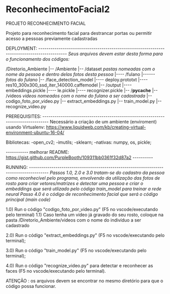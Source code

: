 # ReconhecimentoFacial2
PROJETO RECONHECIMENTO FACIAL

Projeto para reconhecimento facial para destrancar portas ou permitir acesso a pessoas previamente cadastradas

DEPLOYMENT: --------------------------------------------------------------------------------------------
*Seus arquivos devem estar desta forma para o funcionamento dos códigos:*

/Diretorio_Ambiente
|-- /Ambiente
|-- /dataset
*pastas nomeadas com o nome da pessoa e dentro delas fotos desta pessoa*
|----   /fulano
|------     *fotos do fulano*
|-- /face_detection_model
|----   deploy.prototxt
|----   res10_300x300_ssd_iter_140000.caffemodel
|-- /output
|----   embeddings.pickle
|----   le.pickle
|----   recognizer.pickle
|-- /__pycache__
|-- /videos
*videos nomeados com o nome do fulano a ser cadastrada*
|-- codigo_foto_por_video.py
|-- extract_embeddings.py
|-- train_model.py
|-- recognize_video.py

PREREQUISITES: ---------------------------------------------------------------------------------
Necessário a criação de um ambiente (enviroment) usando Virtualenv:
https://www.liquidweb.com/kb/creating-virtual-environment-ubuntu-16-04/

Bibliotecas:
-open_cv2;
-imutils;
-sklearn;
-nativas: numpy, os, pickle;

----------- melhorar README: https://gist.github.com/PurpleBooth/109311bb0361f32d87a2 ----------

RUNNING: ---------------------------------------------------------------------------------------
*Passos 1.0, 2.0 e 3.0 tratam-se do cadastro da pessoa como reconhecível pelo programa, envolvendo da*
*utilização das fotos de rosto para criar vetores/matrizes e detectar uma pessoa e criar o embeddings que*
*será utlizado pelo código train_model para treinar a rede neural*
*Passo 4.0 é o código de reconhecimento facial que será o código principal (main code)*

1.0) Run o código "codigo_foto_por_video.py" (F5 no vscode/executando pelo terminal)
     1.1) Caso tenha um vídeo já gravado do seu rosto, coloque na pasta /Diretorio_Ambiente/videos com o
     nome do indivíduo a ser cadastrado

2.0) Run o código "extract_embeddings.py" (F5 no vscode/executando pelo terminal);

3.0) Run o código "train_model.py" (F5 no vscode/executando pelo terminal);

4.0) Run o código "recognize_video.py" para detectar e reconhecer as faces (F5 no vscode/executando pelo terminal).

ATENÇÃO : os arquivos devem se encontrar no mesmo diretório para que o código possa funcionar.

